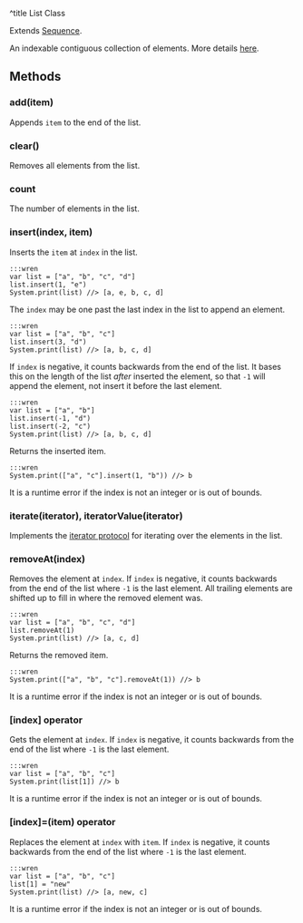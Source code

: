 ^title List Class

Extends [Sequence](sequence.html).

An indexable contiguous collection of elements. More details [here][lists].

[lists]: ../../lists.html

## Methods

### **add**(item)

Appends `item` to the end of the list.

### **clear**()

Removes all elements from the list.

### **count**

The number of elements in the list.

### **insert**(index, item)

Inserts the `item` at `index` in the list.

    :::wren
    var list = ["a", "b", "c", "d"]
    list.insert(1, "e")
    System.print(list) //> [a, e, b, c, d]

The `index` may be one past the last index in the list to append an element.

    :::wren
    var list = ["a", "b", "c"]
    list.insert(3, "d")
    System.print(list) //> [a, b, c, d]

If `index` is negative, it counts backwards from the end of the list. It bases this on the length of the list *after* inserted the element, so that `-1` will append the element, not insert it before the last element.

    :::wren
    var list = ["a", "b"]
    list.insert(-1, "d")
    list.insert(-2, "c")
    System.print(list) //> [a, b, c, d]

Returns the inserted item.

    :::wren
    System.print(["a", "c"].insert(1, "b")) //> b

It is a runtime error if the index is not an integer or is out of bounds.

### **iterate**(iterator), **iteratorValue**(iterator)

Implements the [iterator protocol][] for iterating over the elements in the
list.

[iterator protocol]: ../../control-flow.html#the-iterator-protocol

### **removeAt**(index)

Removes the element at `index`. If `index` is negative, it counts backwards
from the end of the list where `-1` is the last element. All trailing elements
are shifted up to fill in where the removed element was.

    :::wren
    var list = ["a", "b", "c", "d"]
    list.removeAt(1)
    System.print(list) //> [a, c, d]

Returns the removed item.

    :::wren
    System.print(["a", "b", "c"].removeAt(1)) //> b

It is a runtime error if the index is not an integer or is out of bounds.

### **[**index**]** operator

Gets the element at `index`. If `index` is negative, it counts backwards from
the end of the list where `-1` is the last element.

    :::wren
    var list = ["a", "b", "c"]
    System.print(list[1]) //> b

It is a runtime error if the index is not an integer or is out of bounds.

### **[**index**]=**(item) operator

Replaces the element at `index` with `item`. If `index` is negative, it counts
backwards from the end of the list where `-1` is the last element.

    :::wren
    var list = ["a", "b", "c"]
    list[1] = "new"
    System.print(list) //> [a, new, c]

It is a runtime error if the index is not an integer or is out of bounds.
